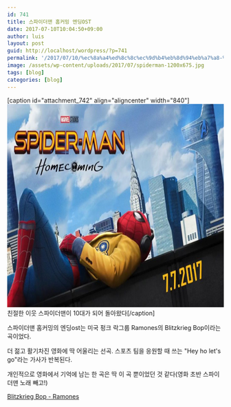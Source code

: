 ```yaml
---
id: 741
title: 스파이더맨 홈커밍 엔딩OST
date: 2017-07-10T10:04:50+09:00
author: luis
layout: post
guid: http://localhost/wordpress/?p=741
permalink: '/2017/07/10/%ec%8a%a4%ed%8c%8c%ec%9d%b4%eb%8d%94%eb%a7%a8-%ed%99%88%ec%bb%a4%eb%b0%8d-%ec%97%94%eb%94%a9ost/'
image: /assets/wp-content/uploads/2017/07/spiderman-1200x675.jpg
tags: [blog]
categories: [blog]
---
```

[caption id="attachment_742" align="aligncenter" width="840"]<img class="size-large wp-image-742" src="/assets/wp-content/uploads/2017/07/spiderman-1024x576.jpg" alt="" width="840" height="473"> 친절한 이웃 스파이더맨이 10대가 되어 돌아왔다[/caption]

스파이더맨 홈커밍의 엔딩ost는 미국 펑크 락그룹 Ramones의 Blitzkrieg Bop이라는 곡이었다.

더 젊고 활기차진 영화에 딱 어울리는 선곡. 스포츠 팀을 응원할 때 쓰는 "Hey ho let's go"라는 가사가 반복된다.

개인적으로 영화에서 기억에 남는 한 곡은 딱 이 곡 뿐이었던 것 같다(영화 초반 스파이더맨 노래 빼고!)

<a href="https://www.youtube.com/watch?v=iymtpePP8I8" target="_blank" rel="noopener">Blitzkrieg Bop - Ramones</a>